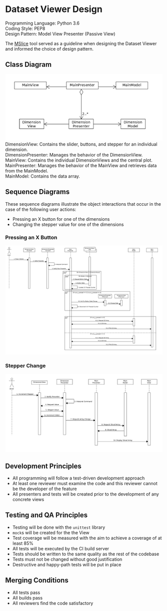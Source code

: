 # Dataset Viewer Design

Programming Language: Python 3.6  
Coding Style: PEP8  
Design Pattern: Model View Presenter (Passive View)

The [MSlice](https://github.com/mantidproject/mslice) tool served as a guideline when designing the Dataset Viewer and informed the choice of design pattern.

## Class Diagram
![Class Diagram](ClassDiagram.png)  
DimensionView: Contains the slider, buttons, and stepper for an individual dimension.  
DimensionPresenter: Manages the behavior of the DimensionView.  
MainView: Contains the individual DimensionViews and the central plot.  
MainPresenter: Manages the behavior of the MainView and retrieves data from the MainModel.  
MainModel: Contains the data array. 
## Sequence Diagrams
These sequence diagrams illustrate the object interactions that occur in the case of the following user actions: 
* Pressing an X button for one of the dimensions
* Changing the stepper value for one of the dimensions
### Pressing an X Button
![X Button Press Sequence Diagram](XButtonPress.png)
### Stepper Change
![Stepper Change Sequence Diagram](StepperChange.png)
## Development Principles
* All programming will follow a test-driven development approach
* At least one reviewer must examine the code and this reviewer cannot be the developer of the feature
* All presenters and tests will be created prior to the development of any concrete views
## Testing and QA Principles
* Testing will be done with the `unittest` library
* `mock`s will be created for the the View
* Test coverage will be measured with the aim to achieve a coverage of at least 85%
* All tests will be executed by the CI build server
* Tests should be written to the same quality as the rest of the codebase
* Tests must not be changed without good justification
* Destructive and happy-path tests will be put in place
## Merging Conditions
* All tests pass
* All builds pass
* All reviewers find the code satisfactory
